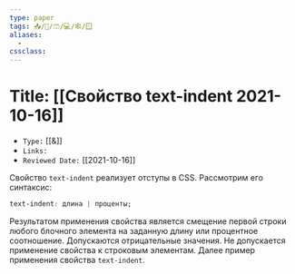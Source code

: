 ```yaml
---
type: paper
tags: 📥️/📜️/🩳/💻/🕸/🪟
aliases:
  - 
cssclass: 
---
```




# Title: **[[Свойство text-indent 2021-10-16]]**
- `Type:` [[&]]
- `Links:`
- `Reviewed Date:` [[2021-10-16]]

Свойство `text-indent` реализует отступы в CSS. Рассмотрим его синтаксис:

```css
text-indent: длина | проценты;
```

Результатом применения свойства является смещение первой строки любого блочного элемента на заданную длину или процентное соотношение. Допускаются отрицательные значения. Не допускается применение свойства к строковым элементам. Далее пример применения свойства `text-indent`.

